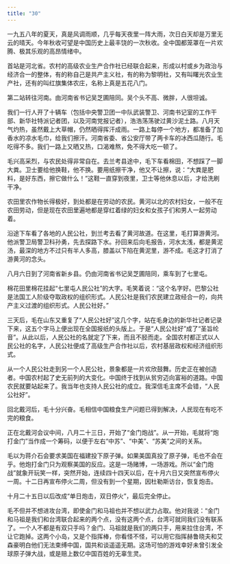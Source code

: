 ```yaml
---
title: "30"
---
```


一九五八年的夏天，真是风调雨顺，几乎每天夜里一阵大雨，次日白天却是万里无云的晴天。今年秋收可望是中国历史上最丰饶的一次秋收。全中国都笼罩在一片欢腾、极其乐观的高昂情绪中。

首站是河北省。农村的高级农业生产合作社已经联合起来，形成以村或乡为政治与经济合一的整体，有的称自己是共产主义社，有的称为黎明社，又有叫曙光农业生产社，还有的叫红旗集体农庄，名称上真是五花八门。

第二站转往河南。由河南省书记吴芝圃陪同。吴个头不高、微胖，人很坦诚。

我们一行人开了十辆车（包括中央警卫团一中队武装警卫、河南书记室的工作干部、新华社特派记者团，以及河南党报记者），浩浩荡荡驶过黄沙泥土路。八月天气灼热，虽然戴上大草帽，仍然晒得挥汗成雨。一路上每停一个地方，都准备了加香水的凉水毛巾，给我们擦汗。河南省委、省公安厅带了两卡车的冰西瓜随行。毛吃得不多。我们一路上又晒又热，口渴难熬，免不得大吃一顿了。

毛兴高采烈，与农民处得非常自在。去兰考县途中，毛下车看棉田，不想踩了一脚大粪。卫士要给他换鞋，他不换。要用纸擦干净，他又不让擦，说：“大粪是肥料，是好东西，擦它做什么！”这鞋一直穿到夜里，卫士等他休息以后，才给洗刷干净。

农田里农作物长得极好，到处都是在劳动的农民。黄河以北的农村妇女，一般不在农田劳动，但是现在农田里遍地都是穿红着绿的妇女和女孩子们和男人一起劳动着。

沿途下车看了各地的人民公社，到兰考去看了黄河故道。在这里，毛打算游黄河。他派警卫局警卫科孙勇，先去探路下水。孙回来后向毛报告，河水太浅，都是黄泥汤，最深的地方不过只有半人多高，膝盖以下陷在黄泥里，游不成。毛这才打消了游黄河的念头。

八月六日到了河南省新乡县。仍由河南省书记吴芝圃陪同，乘车到了七里屯。

棉花田里棉花挂起“七里屯人民公社”的大字。毛笑着说：“这个名字好。巴黎公社是法国工人阶级夺取政权的组织形式。人民公社是我们农民建立政经合一的，向共产主义过渡的组织形式。人民公社好。”

三天后，毛在山东又重复了“人民公社好”这几个字，站在毛身边的新华社记者记录下来，这五个字马上便出现在全国报纸的头版上。于是“人民公社好”成了“圣旨纶音”。从此以后，人民公社的名就定了下来，而且不胫而走。全国农村都正式以人民公社的名字，人民公社便成了高级生产合作社以后，农村基层政权和经济组织形式。

从一个人民公社走到另一个人民公社，景象都是一片欢欣鼓舞。历史正在被创造者。中国农村起了史无前列的大变化。中国终于找到从贫穷迈向富裕的道路。中国农民就要站起来了。我当年也支持人民公社的成立。我深信毛主席不会错，“人民公社好”。

回北戴河后，毛十分兴奋。毛相信中国粮食生产问题已得到解决，人民现在有吃不完的粮食。

正在北戴河会议中间，八月二十三日，开始了“金门炮战”。从一开始，毛就将“炮打金门”当作成一个筹码，以便于左右“中苏”、“中美”、“苏美”之间的关系。

毛以为蒋介石会要求美国在福建投下原子弹。如果美国真投了原子弹，毛也不会在乎。他炮打金门只为观察美国的反应。这是一场赌博，一场游戏。所以“金门炮战”就象开玩笑一样，突然开始，连续四十四天以后，在十月六日又突然宣布停火一周。十二日再宣布停火二周，但没有到一个星期，因杜勒斯访台，恢复炮击。

十月二十五日以后改成“单日炮击，双日停火”，最后完全停止。

毛不但并不想进攻台湾，即使金门和马祖也并不想以武力占取。他对我说：“金门和马祖是我们和台湾联合起来的两个点，没有这两个点，台湾可就同我们没有联系了。一个人不都是有双只手吗？金门、马祖就是我们的两只手，用来拉住台湾，不让它跑掉。这两个小岛，又是个指挥棒，你看怪不怪，可以用它指挥赫鲁晓夫和艾森豪明白他们无法束缚中国，国共和谈遥遥无期。这场可怕的游戏幸好未曾引发全球原子弹大战，或是赔上数亿中国百姓的无辜生灵。

